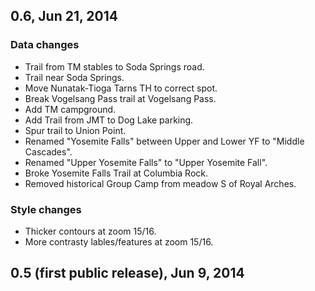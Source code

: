 ## 0.6, Jun 21, 2014
### Data changes
* Trail from TM stables to Soda Springs road.
* Trail near Soda Springs.
* Move Nunatak-Tioga Tarns TH to correct spot.
* Break Vogelsang Pass trail at Vogelsang Pass.
* Add TM campground.
* Add Trail from JMT to Dog Lake parking.
* Spur trail to Union Point.
* Renamed "Yosemite Falls" between Upper and Lower YF to "Middle Cascades".
* Renamed "Upper Yosemite Falls" to "Upper Yosemite Fall".
* Broke Yosemite Falls Trail at Columbia Rock.
* Removed historical Group Camp from meadow S of Royal Arches.

### Style changes
* Thicker contours at zoom 15/16.
* More contrasty lables/features at zoom 15/16.

## 0.5 (first public release), Jun 9, 2014
